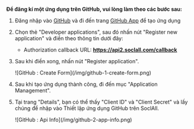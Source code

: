 __Để đăng kí một ứng dụng trên GitHub, vui lòng làm theo các bước sau:__

1. Đăng nhập vào [GitHub](https://github.com/) và đi đến trang [GitHub App](https://github.com/settings/applications) để tạo ứng dụng
2. Chọn thẻ "Developer applications", sau đó nhấn nút "Register new application" và điền theo thông tin dưới đây:
    * Authorization callback URL: __https://api2.soclall.com/callback__
3. Sau khi điền xong, nhấn nút "Register application".
    
    <div class="soclall-br"></div>
    ![GitHub : Create Form](/img/github-1-create-form.png)
    <div class="soclall-br"></div>
    
4. Sau khi tạo ứng dụng thành công, đi đến mục "Application Management".
5. Tại trang "Details", bạn có thể thấy "Client ID" và "Client Secret" và lấy chúng để nhập vào Thiết lập ứng dụng GitHub trên SoclAll.
    <div class="soclall-br"></div>
    ![GitHub : Api Info](/img/github-2-app-info.png)
    <div class="soclall-br"></div>